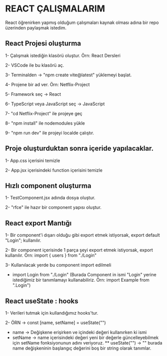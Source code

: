 # REACT ÇALIŞMALARIM

React öğrenirken yapmış olduğum çalışmaları kaynak olması adına bir repo üzerinden paylaşmak istedim.

## React Projesi oluşturma

1- Çalışmak istediğin klasörü oluştur. Örn: React Dersleri

2- VSCode ile bu klasörü aç.

3- Terminalden -> "npm create vite@latest" yüklemeyi başlat.

4- Projene bir ad ver. Örn: Netflix-Project

5- Framework seç -> React

6- TypeScript veya JavaScript seç -> JavaScript

7- "cd Netflix-Project" ile projeye geç

8- "npm install" ile nodemodules yükle

9- "npm run dev" ile projeyi localde çalıştır.

## Proje oluşturduktan sonra içeride yapılacaklar.

1- App.css içerisini temizle

2- App.jsx içerisindeki function içerisini temizle

## Hızlı component oluşturma

1- TestComponent.jsx adında dosya oluştur.

2- "rfce" ile hazır bir component yapısı oluştur.

## React export Mantığı

1- Bir component'i dışarı olduğu gibi export etmek istiyorsak, export default "Login"; kullanılır.

2- Bir component içerisinde 1 parça şeyi export etmek istiyorsak, export kullanılır. Örn: import { users } from "./Login"

3- Kullanılacak yerde bu component import edilmeli

- import Login from "./Login" (Burada Component in ismi "Login" yerine istediğimiz bir tanımlamayı kullanabiliriz. Örn: import Example from ".Login")

## React useState : hooks

1- Verileri tutmak için kullandığımız hooks'tur.

2- ÖRN -> const [name, setName] = useState("")

- name -> Değişkene erişirken ve içindeki değeri kullanırken ki ismi
- setName -> name içerisindeki değeri yeni bir değerle güncelleyebilmek için setName fonksiyonunun adını veriyoruz.
  \*\* useState("") -> "" burada name değişkeninin başlangıç değerini boş bir string olarak tanımlar.
